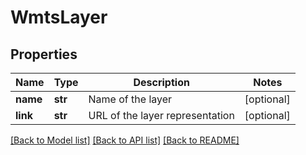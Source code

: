 # WmtsLayer

## Properties
Name | Type | Description | Notes
------------ | ------------- | ------------- | -------------
**name** | **str** | Name of the layer | [optional] 
**link** | **str** | URL of the layer representation | [optional] 

[[Back to Model list]](../README.md#documentation-for-models) [[Back to API list]](../README.md#documentation-for-api-endpoints) [[Back to README]](../README.md)


